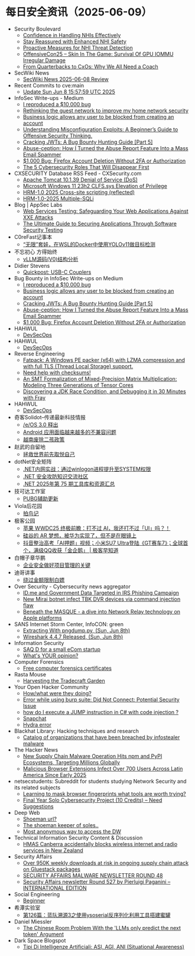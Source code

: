 # 每日安全资讯（2025-06-09）

- Security Boulevard
  - [Confidence in Handling NHIs Effectively](https://securityboulevard.com/2025/06/confidence-in-handling-nhis-effectively/?utm_source=rss&utm_medium=rss&utm_campaign=confidence-in-handling-nhis-effectively)
  - [Stay Reassured with Enhanced NHI Safety](https://securityboulevard.com/2025/06/stay-reassured-with-enhanced-nhi-safety/?utm_source=rss&utm_medium=rss&utm_campaign=stay-reassured-with-enhanced-nhi-safety)
  - [Proactive Measures for NHI Threat Detection](https://securityboulevard.com/2025/06/proactive-measures-for-nhi-threat-detection/?utm_source=rss&utm_medium=rss&utm_campaign=proactive-measures-for-nhi-threat-detection)
  - [OffensiveCon25 – Skin In The Game: Survival Of GPU IOMMU Irregular Damage](https://securityboulevard.com/2025/06/offensivecon25-skin-in-the-game-survival-of-gpu-iommu-irregular-damage/?utm_source=rss&utm_medium=rss&utm_campaign=offensivecon25-skin-in-the-game-survival-of-gpu-iommu-irregular-damage)
  - [From Quarterbacks to CxOs: Why We All Need a Coach](https://securityboulevard.com/2025/06/from-quarterbacks-to-cxos-why-we-all-need-a-coach/?utm_source=rss&utm_medium=rss&utm_campaign=from-quarterbacks-to-cxos-why-we-all-need-a-coach)
- SecWiki News
  - [SecWiki News 2025-06-08 Review](http://www.sec-wiki.com/?2025-06-08)
- Recent Commits to cve:main
  - [Update Sun Jun  8 15:57:59 UTC 2025](https://github.com/trickest/cve/commit/676636238c2f72e36dabd1709c3f1b506ab3b2da)
- InfoSec Write-ups - Medium
  - [I reproduced a $10,000 bug](https://infosecwriteups.com/i-reproduced-a-10-000-bug-28466603e45e?source=rss----7b722bfd1b8d---4)
  - [Rethinking the guest network to improve my home network security](https://infosecwriteups.com/rethinking-the-guest-network-to-improve-my-home-network-security-8042c7665c2b?source=rss----7b722bfd1b8d---4)
  - [Business logic allows any user to be blocked from creating an account](https://infosecwriteups.com/business-logic-allows-any-user-to-be-blocked-from-creating-an-account-6a7ab7013ccc?source=rss----7b722bfd1b8d---4)
  - [Understanding Misconfiguration Exploits: A Beginner’s Guide to Offensive Security Thinking.](https://infosecwriteups.com/understanding-misconfiguration-exploits-a-beginners-guide-to-offensive-security-thinking-ec86f812e6fb?source=rss----7b722bfd1b8d---4)
  - [Cracking JWTs: A Bug Bounty Hunting Guide [Part 5]](https://infosecwriteups.com/cracking-jwts-a-bug-bounty-hunting-guide-part-5-2791be30bd17?source=rss----7b722bfd1b8d---4)
  - [Abuse-ception: How I Turned the Abuse Report Feature Into a Mass Email Spammer](https://infosecwriteups.com/abuse-ception-how-i-turned-the-abuse-report-feature-into-a-mass-email-spammer-38b38a4c3c36?source=rss----7b722bfd1b8d---4)
  - [$1,000 Bug: Firefox Account Deletion Without 2FA or Authorization](https://infosecwriteups.com/1-000-bug-firefox-account-deletion-without-2fa-or-authorization-e7a6c5bfd028?source=rss----7b722bfd1b8d---4)
  - [The 5 Cybersecurity Roles That Will Disappear First](https://infosecwriteups.com/the-5-cybersecurity-roles-that-will-disappear-first-821b2de9be6a?source=rss----7b722bfd1b8d---4)
- CXSECURITY Database RSS Feed - CXSecurity.com
  - [Apache Tomcat 10.1.39 Denial of Service (DoS)](https://cxsecurity.com/issue/WLB-2025060008)
  - [Microsoft Windows 11 23h2 CLFS.sys Elevation of Privilege](https://cxsecurity.com/issue/WLB-2025060007)
  - [HRM-1.0 2025 Cross-site scripting (reflected)](https://cxsecurity.com/issue/WLB-2025060006)
  - [HRM-1.0-2025 Multiple-SQLi](https://cxsecurity.com/issue/WLB-2025060005)
- Blog | AppSec Labs
  - [Web Services Testing: Safeguarding Your Web Applications Against XXE Attacks](https://appsec-labs.com/web-services-testing/)
  - [The Ultimate Guide to Securing Applications Through Software Security Testing](https://appsec-labs.com/securing-applications-through-software-security-testing/)
- C0reFast记事本
  - [“无限”套娃，在WSL的Docker中使用YOLOv11做目标检测](https://www.ichenfu.com/2025/06/08/yolo11-on-wslg-docker/)
- 不忘初心 方得始终
  - [vLLM源码(V0)结构分析](http://terenceli.github.io/%E6%8A%80%E6%9C%AF/2025/06/08/vllm-code-overview)
- Didier Stevens
  - [Quickpost: USB-C Couplers](https://blog.didierstevens.com/2025/06/08/quickpost-usb-c-couplers/)
- Bug Bounty in InfoSec Write-ups on Medium
  - [I reproduced a $10,000 bug](https://infosecwriteups.com/i-reproduced-a-10-000-bug-28466603e45e?source=rss----7b722bfd1b8d--bug_bounty)
  - [Business logic allows any user to be blocked from creating an account](https://infosecwriteups.com/business-logic-allows-any-user-to-be-blocked-from-creating-an-account-6a7ab7013ccc?source=rss----7b722bfd1b8d--bug_bounty)
  - [Cracking JWTs: A Bug Bounty Hunting Guide [Part 5]](https://infosecwriteups.com/cracking-jwts-a-bug-bounty-hunting-guide-part-5-2791be30bd17?source=rss----7b722bfd1b8d--bug_bounty)
  - [Abuse-ception: How I Turned the Abuse Report Feature Into a Mass Email Spammer](https://infosecwriteups.com/abuse-ception-how-i-turned-the-abuse-report-feature-into-a-mass-email-spammer-38b38a4c3c36?source=rss----7b722bfd1b8d--bug_bounty)
  - [$1,000 Bug: Firefox Account Deletion Without 2FA or Authorization](https://infosecwriteups.com/1-000-bug-firefox-account-deletion-without-2fa-or-authorization-e7a6c5bfd028?source=rss----7b722bfd1b8d--bug_bounty)
- HAHWUL
  - [DevSecOps](https://www.hahwul.com/projects/devsecops/)
- HAHWUL
  - [DevSecOps](https://www.hahwul.com/projects/devsecops/)
- Reverse Engineering
  - [Fatpack: A Windows PE packer (x64) with LZMA compression and with full TLS (Thread Local Storage) support.](https://www.reddit.com/r/ReverseEngineering/comments/1l6i4s9/fatpack_a_windows_pe_packer_x64_with_lzma/)
  - [Need help with checksums!](https://www.reddit.com/r/ReverseEngineering/comments/1l6p7qd/need_help_with_checksums/)
  - [An SMT Formalization of Mixed-Precision Matrix Multiplication: Modeling Three Generations of Tensor Cores](https://www.reddit.com/r/ReverseEngineering/comments/1l65d8c/an_smt_formalization_of_mixedprecision_matrix/)
  - [Discovering a JDK Race Condition, and Debugging it in 30 Minutes with Fray](https://www.reddit.com/r/ReverseEngineering/comments/1l60gb7/discovering_a_jdk_race_condition_and_debugging_it/)
- HAHWUL
  - [DevSecOps](https://www.hahwul.com/projects/devsecops/)
- 奇客Solidot–传递最新科技情报
  - [/e/OS 3.0 释出](https://www.solidot.org/story?sid=81498)
  - [Android 应用面临越来越多的不兼容问题](https://www.solidot.org/story?sid=81497)
  - [越南废除二孩政策](https://www.solidot.org/story?sid=81496)
- 赵武的自留地
  - [拯救世界前先取悦自己](https://mp.weixin.qq.com/s?__biz=MjM5NDQ5NjM5NQ==&mid=2651626425&idx=1&sn=e78cebd839b1760aa4cd465ad1f41726)
- dotNet安全矩阵
  - [.NET内网实战：通过winlogon进程提升至SYSTEM权限](https://mp.weixin.qq.com/s?__biz=MzUyOTc3NTQ5MA==&mid=2247499830&idx=1&sn=827c323d60b931bb5b835319ebb6a472)
  - [.NET 安全攻防知识交流社区](https://mp.weixin.qq.com/s?__biz=MzUyOTc3NTQ5MA==&mid=2247499830&idx=2&sn=249709c77af28d281859347b0c1ff53a)
  - [.NET 2025年第 75 期工具库和资源汇总](https://mp.weixin.qq.com/s?__biz=MzUyOTc3NTQ5MA==&mid=2247499830&idx=3&sn=15b131ce32085cc6e3ba401cfff75dea)
- 技可达工作室
  - [PUBG辅助更新](https://mp.weixin.qq.com/s?__biz=MzU3NDY1NTYyOQ==&mid=2247486081&idx=1&sn=dec2e6f2820577463aec199ea98df978)
- Viola后花园
  - [拍鸟记](https://mp.weixin.qq.com/s?__biz=MzI2Njg1OTA3OA==&mid=2247484299&idx=1&sn=77d039abdf85ca0b05e3b2fb28281e5d)
- 极客公园
  - [苹果 WWDC25 终极前瞻：打不过 AI，我还打不过「UI」吗？！](https://mp.weixin.qq.com/s?__biz=MTMwNDMwODQ0MQ==&mid=2653080905&idx=1&sn=7bf5746a3743306b776fdae370ac21d1)
  - [硅谷的 AR 梦想，被华为实现了，但不是在眼镜上](https://mp.weixin.qq.com/s?__biz=MTMwNDMwODQ0MQ==&mid=2653080905&idx=2&sn=12a9197472d458299e672916ccf07f37)
  - [抖音整治高考「AI押题」视频；小米SU7 Ultra登陆《GT赛车7》；全球首个，满级QQ收获「金企鹅」 | 极客早知道](https://mp.weixin.qq.com/s?__biz=MTMwNDMwODQ0MQ==&mid=2653080878&idx=1&sn=65cce2972b21582ef40d8d2bb4148ad4)
- 白帽子章华鹏
  - [企业安全做好项目管理的关键](https://mp.weixin.qq.com/s?__biz=MzIyOTAxOTYwMw==&mid=2650237215&idx=1&sn=3ecac623a01a33eb3e3667f60d81c669)
- 迪哥讲事
  - [绕过金额限制白嫖](https://mp.weixin.qq.com/s?__biz=MzIzMTIzNTM0MA==&mid=2247497705&idx=1&sn=95a9efdb129694a124d4a95b19a9ace0)
- Over Security - Cybersecurity news aggregator
  - [ID.me and Government Data Targeted in IRS Phishing Campaign](https://pixmsecurity.com/blog/blog/id-me-and-government-data-targeted-in-irs-phishing-campaign/)
  - [New Mirai botnet infect TBK DVR devices via command injection flaw](https://www.bleepingcomputer.com/news/security/new-mirai-botnet-infect-tbk-dvr-devices-via-command-injection-flaw/)
  - [Beneath the MASQUE - a dive into Network Relay technology on Apple platforms](https://jedda.me/beneath-the-masque-network-relay-on-apple-platforms/)
- SANS Internet Storm Center, InfoCON: green
  - [Extracting With pngdump.py, (Sun, Jun 8th)](https://isc.sans.edu/diary/rss/32022)
  - [Wireshark 4.4.7 Released, (Sun, Jun 8th)](https://isc.sans.edu/diary/rss/32020)
- Information Security
  - [SAQ D for a small eCom startup](https://www.reddit.com/r/Information_Security/comments/1l6cdzc/saq_d_for_a_small_ecom_startup/)
  - [What's YOUR opinion?](https://www.reddit.com/r/Information_Security/comments/1l673hy/whats_your_opinion/)
- Computer Forensics
  - [Free computer forensics certificates](https://www.reddit.com/r/computerforensics/comments/1l6o6nx/free_computer_forensics_certificates/)
- Rasta Mouse
  - [Harvesting the Tradecraft Garden](https://rastamouse.me/harvesting-the-tradecraft-garden/)
- Your Open Hacker Community
  - [How/what were they doing?](https://www.reddit.com/r/HowToHack/comments/1l6eplw/howwhat_were_they_doing/)
  - [Error while using burp suite: Did Not Connect: Potential Security Issue](https://www.reddit.com/r/HowToHack/comments/1l67dy7/error_while_using_burp_suite_did_not_connect/)
  - [how do I execute a JUMP instruction in C# with code injection ?](https://www.reddit.com/r/HowToHack/comments/1l61hib/how_do_i_execute_a_jump_instruction_in_c_with/)
  - [Snapchat](https://www.reddit.com/r/HowToHack/comments/1l6k3w6/snapchat/)
  - [Hydra error](https://www.reddit.com/r/HowToHack/comments/1l61byz/hydra_error/)
- Blackhat Library: Hacking techniques and research
  - [Catalog of organizations that have been breached by infostealer malware](https://www.reddit.com/r/blackhat/comments/1l67to9/catalog_of_organizations_that_have_been_breached/)
- The Hacker News
  - [New Supply Chain Malware Operation Hits npm and PyPI Ecosystems, Targeting Millions Globally](https://thehackernews.com/2025/06/new-supply-chain-malware-operation-hits.html)
  - [Malicious Browser Extensions Infect Over 700 Users Across Latin America Since Early 2025](https://thehackernews.com/2025/06/malicious-browser-extensions-infect-722.html)
- netsecstudents: Subreddit for students studying Network Security and its related subjects
  - [Learning to mask browser fingerprints what tools are worth trying?](https://www.reddit.com/r/netsecstudents/comments/1l6bigu/learning_to_mask_browser_fingerprints_what_tools/)
  - [Final Year Solo Cybersecurity Project (10 Credits) – Need Suggestions](https://www.reddit.com/r/netsecstudents/comments/1l6dcul/final_year_solo_cybersecurity_project_10_credits/)
- Deep Web
  - [Shoeman url?](https://www.reddit.com/r/deepweb/comments/1l65epo/shoeman_url/)
  - [The shoeman keeper of soles..](https://www.reddit.com/r/deepweb/comments/1l63idq/the_shoeman_keeper_of_soles/)
  - [Most anonymous way to access the DW](https://www.reddit.com/r/deepweb/comments/1l6nhdj/most_anonymous_way_to_access_the_dw/)
- Technical Information Security Content & Discussion
  - [HMAS Canberra accidentally blocks wireless internet and radio services in New Zealand](https://www.reddit.com/r/netsec/comments/1l6pdv7/hmas_canberra_accidentally_blocks_wireless/)
- Security Affairs
  - [Over 950K weekly downloads at risk in ongoing supply chain attack on Gluestack packages](https://securityaffairs.com/178772/malware/over-950k-weekly-downloads-at-risk-in-ongoing-supply-chain-attack-on-gluestack-packages.html)
  - [SECURITY AFFAIRS MALWARE NEWSLETTER ROUND 48](https://securityaffairs.com/178766/malware/security-affairs-malware-newsletter-round-48.html)
  - [Security Affairs newsletter Round 527 by Pierluigi Paganini – INTERNATIONAL EDITION](https://securityaffairs.com/178759/uncategorized/security-affairs-newsletter-round-527-by-pierluigi-paganini-international-edition.html)
- Social Engineering
  - [Beginner](https://www.reddit.com/r/SocialEngineering/comments/1l642dp/beginner/)
- 希潭实验室
  - [第126篇：蓝队溯源3之使用ysoserial反序列化利用工具搭建蜜罐](https://mp.weixin.qq.com/s?__biz=MzkzMjI1NjI3Ng==&mid=2247487594&idx=1&sn=c3e3f9ab8243af87e06b2bcebfe63c3f)
- Daniel Miessler
  - [The Chinese Room Problem With the 'LLMs only predict the next token' Argument](https://danielmiessler.com/blog/problem-chinese-room-tokens)
- Dark Space Blogspot
  - [Tipi Di Intelligenze Artificiali: ASI, AGI, ANI (Situational Awareness)](http://darkwhite666.blogspot.com/2025/06/tipi-di-intelligenze-artificiali-asi.html)
